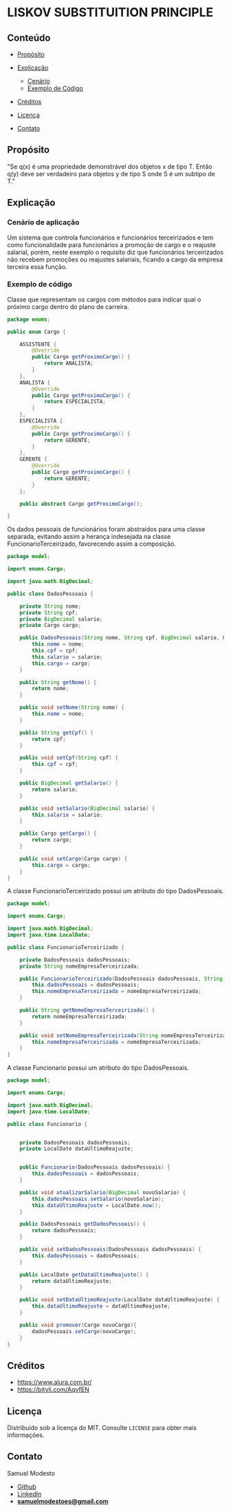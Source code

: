 <br />
<p >
  <h1> LISKOV SUBSTITUITION PRINCIPLE </h1>
</p>


<!-- TABLE OF CONTENTS -->

## Conteúdo

- [Propósito](#Propósito)
- [Explicação](#Explicação)
  - [Cenário](#Cenário-De-Aplicação)
  - [Exemplo de Código](#Exemplo-de-código)

- [Créditos](#Créditos)
- [Licença](#Licença)
- [Contato](#Contato)

## Propósito
"Se q(x) é uma propriedade demonstrável dos objetos x de tipo T. Então q(y) deve ser verdadeiro para objetos y de tipo S onde S é um subtipo de T."
## Explicação
### Cenário de aplicação
Um sistema que controla funcionários e funcionários terceirizados e tem como funcionalidade para funcionários a promoção de cargo e o reajuste salarial, porém, neste exemplo o requisito diz que funcionários terceirizados não recebem promoções ou reajustes salariais, ficando a cargo da empresa terceira essa função.

### Exemplo de código
Classe que representam os cargos com métodos para indicar qual o próximo cargo dentro do plano de carreira.
```java 
package enums;

public enum Cargo {

    ASSISTENTE {
        @Override
        public Cargo getProximoCargo() {
            return ANALISTA;
        }
    },
    ANALISTA {
        @Override
        public Cargo getProximoCargo() {
            return ESPECIALISTA;
        }
    },
    ESPECIALISTA {
        @Override
        public Cargo getProximoCargo() {
            return GERENTE;
        }
    },
    GERENTE {
        @Override
        public Cargo getProximoCargo() {
            return GERENTE;
        }
    };

    public abstract Cargo getProximoCargo();

}

```
Os dados pessoais de funcionários foram abstraídos para uma classe separada, evitando assim a herança indesejada na classe FuncionarioTerceirizado, favorecendo assim a composição.
```java 
package model;

import enums.Cargo;

import java.math.BigDecimal;

public class DadosPessoais {

    private String nome;
    private String cpf;
    private BigDecimal salario;
    private Cargo cargo;

    public DadosPessoais(String nome, String cpf, BigDecimal salario, Cargo cargo) {
        this.nome = nome;
        this.cpf = cpf;
        this.salario = salario;
        this.cargo = cargo;
    }

    public String getNome() {
        return nome;
    }

    public void setNome(String nome) {
        this.nome = nome;
    }

    public String getCpf() {
        return cpf;
    }

    public void setCpf(String cpf) {
        this.cpf = cpf;
    }

    public BigDecimal getSalario() {
        return salario;
    }

    public void setSalario(BigDecimal salario) {
        this.salario = salario;
    }

    public Cargo getCargo() {
        return cargo;
    }

    public void setCargo(Cargo cargo) {
        this.cargo = cargo;
    }
}

```

<!--
```java 
```
-->
A classe FuncionarioTerceirizado possui um atributo do tipo DadosPessoais.
```java 
package model;

import enums.Cargo;

import java.math.BigDecimal;
import java.time.LocalDate;

public class FuncionarioTerceirizado {

    private DadosPessoais dadosPessoais;
    private String nomeEmpresaTerceirizada;

    public FuncionarioTerceirizado(DadosPessoais dadosPessoais, String nomeEmpresaTerceirizada) {
        this.dadosPessoais = dadosPessoais;
        this.nomeEmpresaTerceirizada = nomeEmpresaTerceirizada;
    }

    public String getNomeEmpresaTerceirizada() {
        return nomeEmpresaTerceirizada;
    }

    public void setNomeEmpresaTerceirizada(String nomeEmpresaTerceirizada) {
        this.nomeEmpresaTerceirizada = nomeEmpresaTerceirizada;
    }
}

```
A classe Funcionario possui um atributo do tipo DadosPessoais.
```java 
package model;

import enums.Cargo;

import java.math.BigDecimal;
import java.time.LocalDate;

public class Funcionario {


    private DadosPessoais dadosPessoais;
    private LocalDate dataUltimoReajuste;


    public Funcionario(DadosPessoais dadosPessoais) {
        this.dadosPessoais = dadosPessoais;
    }

    public void atualizarSalario(BigDecimal novoSalario) {
        this.dadosPessoais.setSalario(novoSalario);
        this.dataUltimoReajuste = LocalDate.now();
    }

    public DadosPessoais getDadosPessoais() {
        return dadosPessoais;
    }

    public void setDadosPessoais(DadosPessoais dadosPessoais) {
        this.dadosPessoais = dadosPessoais;
    }

    public LocalDate getDataUltimoReajuste() {
        return dataUltimoReajuste;
    }

    public void setDataUltimoReajuste(LocalDate dataUltimoReajuste) {
        this.dataUltimoReajuste = dataUltimoReajuste;
    }

    public void promover(Cargo novoCargo){
        dadosPessoais.setCargo(novoCargo);
    }
}

```
<!-- ## Diagrama de classe -->

<!-- <p align="center">
  <a href="https://github.com/SamuelModesto">
      <img alt="Minerva" src="https://github.com/SamuelModesto/Imagens/blob/master/Imagens%20Minerva/strategy.png" />
  </a>
</p> -->

## Créditos
- https://www.alura.com.br/
- https://bityli.com/AqvfEN

## Licença

Distribuído sob a licença do MIT. Consulte `LICENSE` para obter mais informações.

## Contato
Samuel Modesto 
- [Github](https://github.com/SamuelModesto) 
- [LinkedIn](https://www.linkedin.com/in/samuelmodesto)
- **samuelmodestoes@gmail.com**
